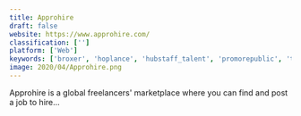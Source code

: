 ```yaml
---
title: Approhire
draft: false 
website: https://www.approhire.com/
classification: ['']
platform: ['Web']
keywords: ['broxer', 'hoplance', 'hubstaff_talent', 'promorepublic', 'team_extension', 'toptal', 'upwork']
image: 2020/04/Approhire.png
---
```

Approhire is a global freelancers' marketplace where you can find and post a job to hire...